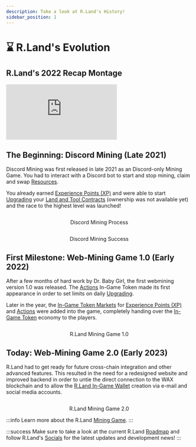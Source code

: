 ```yaml
---
description: Take a look at R.Land's History!
sidebar_position: 1
---
```


# ⌛ R.Land's Evolution

## R.Land's 2022 Recap Montage

<!-- {% embed url="https://www.youtube.com/watch?v=NwpgKs-_m2o" %}
R.Land's 2022 Recap
{% endembed %} -->
<iframe style={{width:"100%", aspectRatio: "16/9"}} 
src="https://www.youtube.com/embed/NwpgKs-_m2o" 
title="YouTube video player" 
frameborder="0" 
allow="accelerometer; autoplay; clipboard-write; encrypted-media; gyroscope; picture-in-picture; web-share" allowfullscreen>
</iframe>

## The Beginning: Discord Mining (Late 2021)

Discord Mining was first released in late 2021 as an Discord-only Mining Game. You had to interact with a Discord bot to start and stop mining, claim and swap [Resources](/tokenomics/in-game-tokens/resources-alloy-circuit-pixel-rgas).

You already earned [Experience Points (XP)](/tokenomics/in-game-tokens/experience-points-xp) and were able to start [Upgrading](/gaming/r.land-mining-game/upgrading) your [Land and Tool Contracts](/nfts/land-and-tool-contracts) (ownership was not available yet) and the race to the highest level was launched!

<div>

<center><img src="/img/Discord_Mining_2.jpg" alt="" /><figcaption><p>Discord Mining Process</p></figcaption></center>

 

<center><img src="/img/Discord_Mining.jpg" alt="" /><figcaption><p>Discord Mining Success</p></figcaption></center>

</div>

## First Milestone: Web-Mining Game 1.0 (Early 2022)

After a few months of hard work by Dr. Baby Girl, the first webmining version 1.0 was released. The [Actions](/tokenomics/in-game-tokens/actions-sa-da) In-Game Token made its first appearance in order to set limits on daily [Upgrading](/gaming/r.land-mining-game/upgrading).&#x20;

Later in the year, the [In-Game Token Markets](/tokenomics/in-game-token-markets) for [Experience Points (XP)](/tokenomics/in-game-tokens/experience-points-xp) and [Actions](/tokenomics/in-game-tokens/actions-sa-da) were added into the game, completely handing over the [In-Game Token](/tokenomics/in-game-tokens/) economy to the players.

<center><img src="/img/RLand_Mining_Game_Kopie.png" alt="" /><figcaption><p>R.Land Mining Game 1.0</p></figcaption></center>

## Today: Web-Mining Game 2.0 (Early 2023)

R.Land had to get ready for future cross-chain integration and other advanced features. This resulted in the need for a redesigned website and improved backend in order to untie the direct connection to the WAX blockchain and to allow the [R.Land In-Game Wallet](/essentials/creating-an-r.land-in-game-wallet) creation via e-mail and social media accounts.&#x20;

<center><img src="/img/homepage_full.PNG" alt="" /><figcaption><p>R.Land Mining Game 2.0</p></figcaption></center>

:::info
Learn more about the R.Land [Mining Game](/gaming/r.land-mining-game/).
:::

:::success
Make sure to take a look at the current R.Land [Roadmap](/upcoming-features/roadmap) and follow R.Land's [Socials](/community/socials) for the latest updates and development news!
:::
